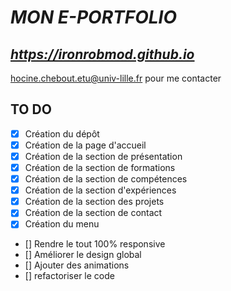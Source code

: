 # **_MON E-PORTFOLIO_**

## **_https://ironrobmod.github.io_** ##

<hocine.chebout.etu@univ-lille.fr> pour me contacter

## TO DO ##
- [x] Création du dépôt
- [x] Création de la page d'accueil
- [x] Création de la section de présentation
- [x] Création de la section de formations
- [x] Création de la section de compétences
- [x] Création de la section d'expériences
- [x] Création de la section des projets
- [x] Création de la section de contact
- [x] Création du menu
- [] Rendre le tout 100% responsive
- [] Améliorer le design global
- [] Ajouter des animations
- [] refactoriser le code

